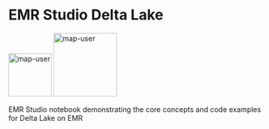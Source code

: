 # EMR Studio Delta Lake

<img width="85" alt="map-user" src="https://img.shields.io/badge/views-071-green"> <img width="125" alt="map-user" src="https://img.shields.io/badge/unique visits-032-green">

EMR Studio notebook demonstrating the core concepts and code examples for Delta Lake on EMR
